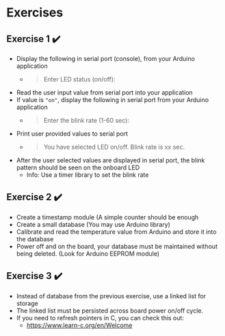 # Exercises
## Exercise 1 :heavy_check_mark:
- Display the following in serial port (console), from your Arduino application
  - > Enter LED status (on/off):
- Read the user input value from serial port into your application
- If value is `"on"`, display the following in serial port from your Arduino application
  - > Enter the blink rate (1-60 sec):
- Print user provided values to serial port
  - > You have selected LED on/off.  Blink rate is xx sec.
- After the user selected values are displayed in serial port, the blink pattern should be seen on the onboard LED
  - Info: Use a timer library to set the blink rate

## Exercise 2 :heavy_check_mark:
- Create a timestamp module (A simple counter should be enough
- Create a small database (You may use Arduino library)
- Calibrate and read the temperature value from Arduino and store it into the database
- Power off and on the board, your database must be maintained without being deleted. (Look for Arduino EEPROM module)

## Exercise 3 :heavy_check_mark:
- Instead of database from the previous exercise, use a linked list for storage
- The linked list must be persisted across board power on/off cycle.
- If you need to refresh pointers in C, you can check this out:
  - https://www.learn-c.org/en/Welcome
